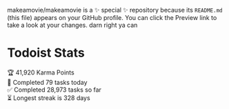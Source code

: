 makeamovie/makeamovie is a ✨ special ✨ repository because its `README.md` (this file) appears on your GitHub profile.
You can click the Preview link to take a look at your changes. darn right ya can

# Todoist Stats

<!-- TODO-IST:START -->
🏆  41,920 Karma Points           
🌸  Completed 79 tasks today           
✅  Completed 28,973 tasks so far           
⏳  Longest streak is 328 days
<!-- TODO-IST:END -->